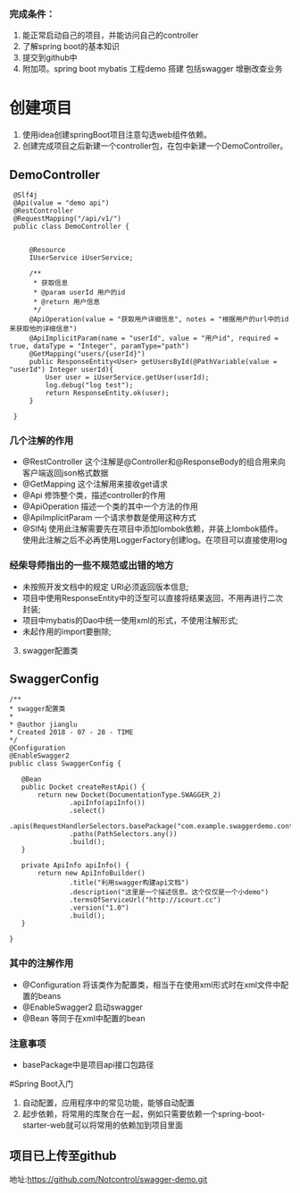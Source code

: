 ### 完成条件：
1. 能正常启动自己的项目，并能访问自己的controller
2. 了解spring boot的基本知识
3. 提交到github中
4. 附加项。spring boot mybatis 工程demo 搭建 包括swagger 增删改查业务

# 创建项目
1. 使用idea创建springBoot项目注意勾选web组件依赖。
2. 创建完成项目之后新建一个controller包，在包中新建一个DemoController。
## DemoController
```
 @Slf4j
 @Api(value = "demo api")
 @RestController
 @RequestMapping("/api/v1/")
 public class DemoController {
 
 
     @Resource
     IUserService iUserService;
 
     /**
      * 获取信息
      * @param userId 用户的id
      * @return 用户信息
      */
     @ApiOperation(value = "获取用户详细信息", notes = "根据用户的url中的id来获取他的详细信息")
     @ApiImplicitParam(name = "userId", value = "用户id", required = true, dataType = "Integer", paramType="path")
     @GetMapping("users/{userId}")
     public ResponseEntity<User> getUsersById(@PathVariable(value = "userId") Integer userId){
         User user = iUserService.getUser(userId);
         log.debug("log test");
         return ResponseEntity.ok(user);
     }
 
 } 
 ```
### 几个注解的作用
 * @RestController 这个注解是@Controller和@ResponseBody的组合用来向客户端返回json格式数据
 * @GetMapping 这个注解用来接收get请求
 * @Api 修饰整个类，描述controller的作用
 * @ApiOperation 描述一个类的其中一个方法的作用
 * @ApiImplicitParam 一个请求参数是使用这种方式
 * @Slf4j 使用此注解需要先在项目中添加lombok依赖，并装上lombok插件。
 使用此注解之后不必再使用LoggerFactory创建log。在项目可以直接使用log
 
 ### 经柴导师指出的一些不规范或出错的地方
 * 未按照开发文档中的规定 URI必须返回版本信息;
 * 项目中使用ResponseEntity中的泛型可以直接将结果返回，不用再进行二次封装;
 * 项目中mybatis的Dao中统一使用xml的形式，不使用注解形式;
 * 未起作用的import要删除;
3. swagger配置类
## SwaggerConfig 
 ```$xslt
/**
 * swagger配置类
 *
 * @author jianglu
 * Created 2018 - 07 - 28 - TIME
 */
@Configuration
@EnableSwagger2
public class SwaggerConfig {

    @Bean
    public Docket createRestApi() {
        return new Docket(DocumentationType.SWAGGER_2)
                .apiInfo(apiInfo())
                .select()
                .apis(RequestHandlerSelectors.basePackage("com.example.swaggerdemo.controller"))
                .paths(PathSelectors.any())
                .build();
    }

    private ApiInfo apiInfo() {
        return new ApiInfoBuilder()
                .title("利用swagger构建api文档")
                .description("这里是一个描述信息。这个仅仅是一个小demo")
                .termsOfServiceUrl("http://icourt.cc")
                .version("1.0")
                .build();
    }

}
```
### 其中的注解作用
 * @Configuration 将该类作为配置类，相当于在使用xml形式时在xml文件中配置的beans
 * @EnableSwagger2 启动swagger
 * @Bean 等同于在xml中配置的bean
### 注意事项
 * basePackage中是项目api接口包路径
 
#Spring Boot入门
1. 自动配置，应用程序中的常见功能，能够自动配置
2. 起步依赖，将常用的库聚合在一起，例如只需要依赖一个spring-boot-starter-web就可以将常用的依赖加到项目里面


## 项目已上传至github 
地址:https://github.com/Notcontrol/swagger-demo.git